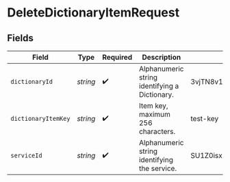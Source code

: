# DeleteDictionaryItemRequest


## Fields

| Field                                         | Type                                          | Required                                      | Description                                   | Example                                       |
| --------------------------------------------- | --------------------------------------------- | --------------------------------------------- | --------------------------------------------- | --------------------------------------------- |
| `dictionaryId`                                | *string*                                      | :heavy_check_mark:                            | Alphanumeric string identifying a Dictionary. | 3vjTN8v1O7nOAY7aNDGOL                         |
| `dictionaryItemKey`                           | *string*                                      | :heavy_check_mark:                            | Item key, maximum 256 characters.             | test-key                                      |
| `serviceId`                                   | *string*                                      | :heavy_check_mark:                            | Alphanumeric string identifying the service.  | SU1Z0isxPaozGVKXdv0eY                         |